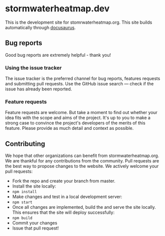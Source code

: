# stormwaterheatmap.dev

This is the development site for stomrwaterheatmap.org. This site builds automatically through [docusaurus](https://github.com/facebook/docusaurus). 
## Bug reports
Good bug reports are extremely helpful - thank you! 

### Using the issue tracker
The issue tracker is the preferred channel for bug reports, features requests and submitting pull requests. Use the GitHub issue search — check if the issue has already been reported.

### Feature requests
Feature requests are welcome. But take a moment to find out whether your idea fits with the scope and aims of the project. It's up to you to make a strong case to convince the project's developers of the merits of this feature. Please provide as much detail and context as possible.

## Contributing

We hope that other organizations can benefit from stormwaterheatmap.org. We are thankful for any contributions from the community.
Pull requests are the best way to propose changes to the website. We actively welcome your pull requests:

* Fork the repo and create your branch from master.
* Install the site locally: 
* `npm install`
* Make changes and test in a local development server: 
* `npm start` 
* Once all changes are implemented, build the and serve the site locally. This ensures that the site will deploy successfully: 
* `npm build` 
* Commit your changes
* Issue that pull request!


